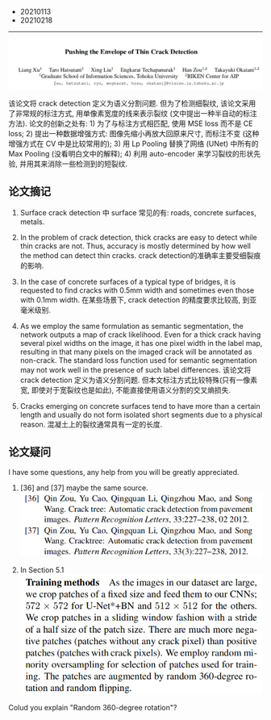 - 20210113
- 20210218
---
![](<[2021] Pushing the Envelope of Thin Crack Detection/paper_title.png>)

该论文将 crack detection 定义为语义分割问题. 但为了检测细裂纹, 该论文采用了非常规的标注方式, 用单像素宽度的线来表示裂纹 (文中提出一种半自动的标注方法). 论文的创新之处有: 1) 为了与标注方式相匹配, 使用 MSE loss 而不是 CE loss; 2) 提出一种数据增强方式: 图像先缩小再放大回原来尺寸, 而标注不变 (这种增强方式在 CV 中是比较常用的); 3) 用 Lp Pooling 替换了网络 (UNet) 中所有的 Max Pooling (没看明白文中的解释); 4) 利用 auto-encoder 来学习裂纹的形状先验, 并用其来消除一些检测到的短裂纹.

## 论文摘记
1) Surface crack detection 中 surface 常见的有: roads, concrete surfaces, metals.

2) In the problem of crack detection, thick cracks are easy to detect while thin cracks are not. Thus, accuracy is mostly determined by how well the method can detect thin cracks.  crack detection的准确率主要受细裂痕的影响. 

3) In the case of concrete surfaces of a typical type of bridges, it is requested to find cracks with 0.5mm width and sometimes even those with 0.1mm width. 在某些场景下, crack detection 的精度要求比较高, 到亚毫米级别.

4) As we employ the same formulation as semantic segmentation, the network outputs a map of crack likelihood. Even for a thick crack having several pixel widths on the image, it has one pixel width in the label map, resulting in that many pixels on the imaged crack will be annotated as non-crack. The standard loss function used for semantic segmentation may not work well in the presence of such label differences. 该论文将 crack detection 定义为语义分割问题. 但本文标注方式比较特殊(只有一像素宽, 即使对于宽裂纹也是如此), 不能直接使用语义分割的交叉熵损失.

5) Cracks emerging on concrete surfaces tend to have more than a certain length and usually do not form isolated short segments due to a physical reason. 混凝土上的裂纹通常具有一定的长度.

## 论文疑问
I have some questions, any help from you will be greatly appreciated.

1) [36] and [37] maybe the same source.
![](<[2021] Pushing the Envelope of Thin Crack Detection/may_be_same.png>)

2) In Section 5.1
![](<[2021] Pushing the Envelope of Thin Crack Detection/360_degree_rotation.png>)

Colud you explain "Random 360-degree rotation"?
